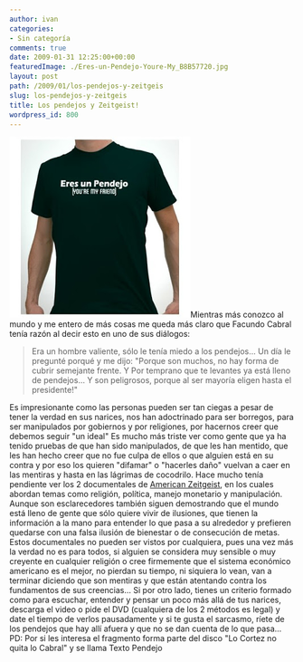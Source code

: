 ```yaml
---
author: ivan
categories:
- Sin categoría
comments: true
date: 2009-01-31 12:25:00+00:00
featuredImage: ./Eres-un-Pendejo-Youre-My_B8B57720.jpg
layout: post
path: /2009/01/los-pendejos-y-zeitgeis
slug: los-pendejos-y-zeitgeis
title: Los pendejos y Zeitgeist!
wordpress_id: 800
---
```


[![](./Eres-un-Pendejo-Youre-My_B8B57720.jpg)](http://2.bp.blogspot.com/_T2UWuNJg3dQ/SYP_MYe3eQI/AAAAAAAABVA/MkgKx4EA3Ao/s1600-h/Eres-un-Pendejo-Youre-My_B8B57720.jpg)Mientras más conozco al mundo y me entero de más cosas me queda más claro que Facundo Cabral tenía razón al decir esto en uno de sus diálogos:

<blockquote>Era un hombre valiente, sólo le tenía miedo a los pendejos... Un día le pregunté porqué y me dijo: "Porque son muchos, no hay forma de cubrir semejante frente.  Y Por temprano que te levantes ya está lleno de pendejos... Y son peligrosos, porque al ser mayoría eligen hasta el presidente!"</blockquote>

Es impresionante como las personas pueden ser tan ciegas a pesar de tener la verdad en sus narices, nos han adoctrinado para ser borregos, para ser manipulados por gobiernos y por religiones, por hacernos creer que debemos seguir "un ideal"
Es mucho más triste ver como gente que ya ha tenido pruebas de que han sido manipulados, de que les han mentido, que les han hecho creer que no fue culpa de ellos o que alguien está en su contra y por eso los quieren "difamar" o "hacerles daño" vuelvan a caer en las mentiras y hasta en las lágrimas de cocodrilo.
Hace mucho tenía pendiente ver los 2 documentales de [American Zeitgeist](http://www.zeitgeistmovie.com/), en los cuales abordan temas como religión, política, manejo monetario y manipulación. Aunque son esclarecedores también siguen demostrando que el mundo está lleno de gente que sólo quiere vivir de ilusiones, que tienen la información a la mano para entender lo que pasa a su alrededor y prefieren quedarse con una falsa ilusión de bienestar o de consecución de metas.
Estos documentales no pueden ser vistos por cualquiera, pues una vez más la verdad no es para todos, si alguien se considera muy sensible o muy creyente en cualquier religión o cree firmemente que el sistema económico americano es el mejor, no pierdan su tiempo, ni siquiera lo vean, van a terminar diciendo que son mentiras y que están atentando contra los fundamentos de sus creencias...
Si por otro lado, tienes un criterio formado como para escuchar, entender y pensar un poco más allá de tus narices, descarga el video o pide el DVD (cualquiera de los 2 métodos es legal) y date el tiempo de verlos pausadamente y si te gusta el sarcasmo, ríete de los pendejos que hay allí afuera y que no se dan cuenta de lo que pasa...
PD: Por si les interesa el fragmento forma parte del disco "Lo Cortez no quita lo Cabral" y se llama Texto Pendejo